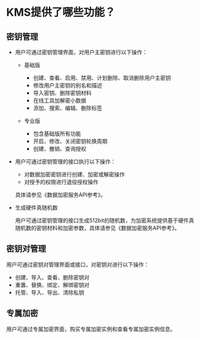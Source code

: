 # KMS提供了哪些功能？<a name="dew_01_0052"></a>

## 密钥管理<a name="zh-cn_topic_0112947574_section4256725194920"></a>

-   用户可通过密钥管理界面，对用户主密钥进行以下操作：
    -   基础版
        -   创建、查看、启用、禁用、计划删除、取消删除用户主密钥
        -   修改用户主密钥的别名和描述
        -   导入密钥、删除密钥材料
        -   在线工具加解密小数据
        -   添加、搜索、编辑、删除标签

    -   专业版
        -   包含基础版所有功能
        -   开启、修改、关闭密钥轮换周期
        -   创建、撤销、查询授权



-   用户可通过密钥管理的接口执行以下操作：

    -   对数据加密密钥进行创建、加密或解密操作
    -   对授予的权限进行退役授权操作

    具体请参见《数据加密服务API参考》。

-   生成硬件真随机数

    用户可通过密钥管理的接口生成512bit的随机数，为加密系统提供基于硬件真随机数的密钥材料和加密参数，具体请参见《数据加密服务API参考》。


## 密钥对管理<a name="zh-cn_topic_0112947574_section46309454711"></a>

用户可通过密钥对管理界面或接口，对密钥对进行以下操作：

-   创建、导入、查看、删除密钥对
-   重置、替换、绑定、解绑密钥对
-   托管、导入、导出、清除私钥

## 专属加密<a name="zh-cn_topic_0112947574_section879275954719"></a>

用户可通过专属加密界面，购买专属加密实例和查看专属加密实例信息。

